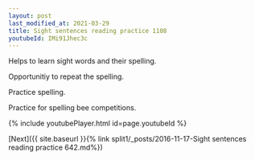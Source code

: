 ```yaml
---
layout: post
last_modified_at: 2021-03-29
title: Sight sentences reading practice 1108
youtubeId: IMi91Jhec3c
---
```

 
 
Helps to learn sight words and their spelling.

Opportunitiy to repeat the spelling. 

Practice spelling. 
 
Practice for spelling bee competitions. 
 
{% include youtubePlayer.html id=page.youtubeId %}
 
 

[Next]({{ site.baseurl }}{% link  split1/_posts/2016-11-17-Sight sentences reading practice 642.md%})
 
